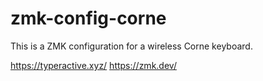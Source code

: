 # zmk-config-corne

This is a ZMK configuration for a wireless Corne keyboard.

https://typeractive.xyz/
https://zmk.dev/

